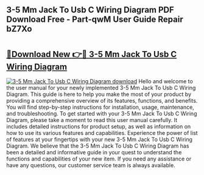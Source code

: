 ## 3-5 Mm Jack To Usb C Wiring Diagram PDF Download Free - Part-qwM User Guide Repair bZ7Xo

# <h2><a href="http://dfqhog.blite.top/?on=3-5+Mm+Jack+To+Usb+C+Wiring+Diagram">🔗Download New 👉🔴 3-5 Mm Jack To Usb C Wiring Diagram</a></h2>

[![3-5 Mm Jack To Usb C Wiring Diagram download](https://i.imgur.com/lujVjoI.png)](http://dfqhog.blite.top/?on=3-5+Mm+Jack+To+Usb+C+Wiring+Diagram)
Hello and welcome to the user manual for your newly implemented 3-5 Mm Jack To Usb C Wiring Diagram. This guide is here to help you make the most of your product by providing a comprehensive overview of its features, functions, and benefits. You will find step-by-step instructions for installation, usage, maintenance, and troubleshooting. To get started with your 3-5 Mm Jack To Usb C Wiring Diagram, please take a moment to read this user manual carefully. It includes detailed instructions for product setup, as well as information on how to use its various features and capabilities. Experience the power of list of features at your fingertips with your new 3-5 Mm Jack To Usb C Wiring Diagram. We believe that the 3-5 Mm Jack To Usb C Wiring Diagram has been a detailed and informative guide in your quest to understand the functions and capabilities of your new item. If you need any assistance or have any questions, our customer service team is always available.
